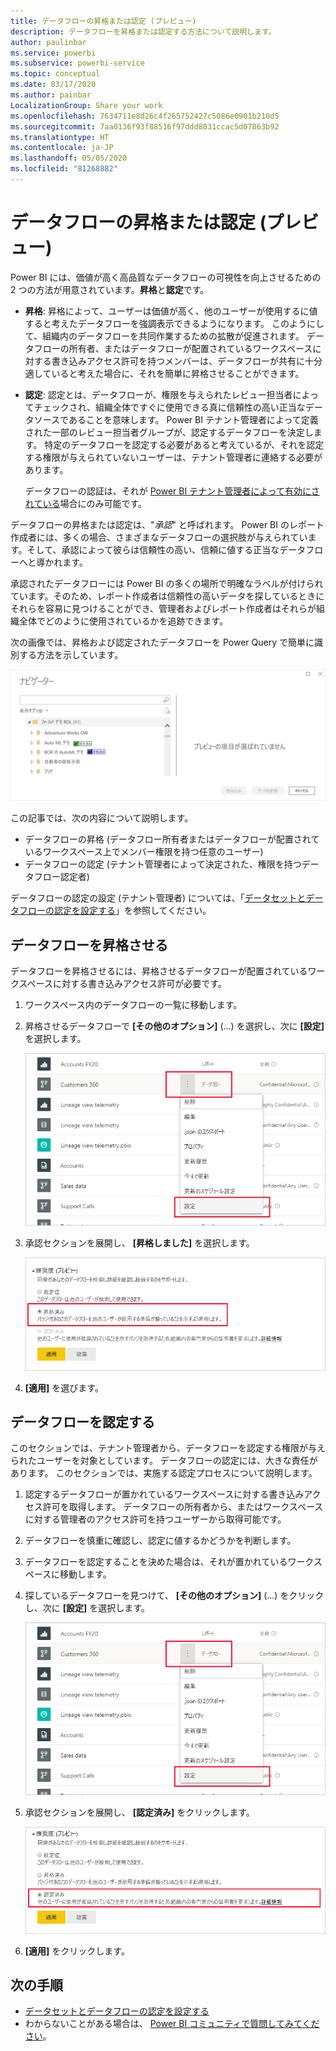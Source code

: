 ```yaml
---
title: データフローの昇格または認定 (プレビュー)
description: データフローを昇格または認定する方法について説明します。
author: paulinbar
ms.service: powerbi
ms.subservice: powerbi-service
ms.topic: conceptual
ms.date: 03/17/2020
ms.author: painbar
LocalizationGroup: Share your work
ms.openlocfilehash: 7634711e8d26c4f265752427c5086e0901b210d5
ms.sourcegitcommit: 7aa0136f93f88516f97ddd8031ccac5d07863b92
ms.translationtype: HT
ms.contentlocale: ja-JP
ms.lasthandoff: 05/05/2020
ms.locfileid: "81268882"
---
```

# <a name="promote-or-certify-dataflows-preview"></a>データフローの昇格または認定 (プレビュー)

Power BI には、価値が高く高品質なデータフローの可視性を向上させるための 2 つの方法が用意されています。**昇格**と**認定**です。

* **昇格**: 昇格によって、ユーザーは価値が高く、他のユーザーが使用するに値すると考えたデータフローを強調表示できるようになります。 このようにして、組織内のデータフローを共同作業するための拡散が促進されます。 データフローの所有者、またはデータフローが配置されているワークスペースに対する書き込みアクセス許可を持つメンバーは、データフローが共有に十分適していると考えた場合に、それを簡単に昇格させることができます。

* **認定**: 認定とは、データフローが、権限を与えられたレビュー担当者によってチェックされ、組織全体ですぐに使用できる真に信頼性の高い正当なデータソースであることを意味します。 Power BI テナント管理者によって定義された一部のレビュー担当者グループが、認定するデータフローを決定します。 特定のデータフローを認定する必要があると考えているが、それを認定する権限が与えられていないユーザーは、テナント管理者に連絡する必要があります。

  データフローの認証は、それが [Power BI テナント管理者によって有効にされている](../admin/service-admin-setup-certification.md)場合にのみ可能です。

データフローの昇格または認定は、"*承認*" と呼ばれます。 Power BI のレポート作成者には、多くの場合、さまざまなデータフローの選択肢が与えられています。そして、承認によって彼らは信頼性の高い、信頼に値する正当なデータフローへと導かれます。

承認されたデータフローには Power BI の多くの場所で明確なラベルが付けられています。そのため、レポート作成者は信頼性の高いデータを探しているときにそれらを容易に見つけることができ、管理者およびレポート作成者はそれらが組織全体でどのように使用されているかを追跡できます。

次の画像では、昇格および認定されたデータフローを Power Query で簡単に識別する方法を示しています。

![Power Query で強調表示されている承認されたデータフロー](media/service-dataflows-promote-certify/powerbi-dataflow-endorsement-power-query.png)

この記事では、次の内容について説明します。
* データフローの昇格 (データフロー所有者またはデータフローが配置されているワークスペース上でメンバー権限を持つ任意のユーザー)
* データフローの認定 (テナント管理者によって決定された、権限を持つデータフロー認定者)

データフローの認定の設定 (テナント管理者) については、「[データセットとデータフローの認定を設定する](../admin/service-admin-setup-certification.md)」を参照してください。


## <a name="promote-a-dataflow"></a>データフローを昇格させる

データフローを昇格させるには、昇格させるデータフローが配置されているワークスペースに対する書き込みアクセス許可が必要です。

1. ワークスペース内のデータフローの一覧に移動します。
 
1. 昇格させるデータフローで **[その他のオプション]** (...) を選択し、次に **[設定]** を選択します。

    ![データフローの省略記号を選択する](media/service-dataflows-promote-certify/power-bi-dataflow-settings.png)

1. 承認セクションを展開し、 **[昇格しました]** を選択します。

    ![[昇格しました]、[適用] の順に選択する](media/service-dataflows-promote-certify/power-bi-dataflow-promoted-endorsement.png)

1. **[適用]** を選びます。

## <a name="certify-a-dataflow"></a>データフローを認定する

このセクションでは、テナント管理者から、データフローを認定する権限が与えられたユーザーを対象としています。 データフローの認定には、大きな責任があります。 このセクションでは、実施する認定プロセスについて説明します。

1. 認定するデータフローが置かれているワークスペースに対する書き込みアクセス許可を取得します。 データフローの所有者から、またはワークスペースに対する管理者のアクセス許可を持つユーザーから取得可能です。 

1. データフローを慎重に確認し、認定に値するかどうかを判断します。

1. データフローを認定することを決めた場合は、それが置かれているワークスペースに移動します。
 
1. 探しているデータフローを見つけて、 **[その他のオプション]** (...) をクリックし、次に **[設定]** を選択します。

    ![データセットまたはデータフローの省略記号を選択します。](media/service-dataflows-promote-certify/power-bi-dataflow-settings.png)

1. 承認セクションを展開し、 **[認定済み]** をクリックします。 

    ![詳細情報のリンクをクリックします。](media/service-dataflows-promote-certify/service-certify-datasets-dataflows.png)

2. **[適用]** をクリックします。

## <a name="next-steps"></a>次の手順

* [データセットとデータフローの認定を設定する](../admin/service-admin-setup-certification.md)
* わからないことがある場合は、 [Power BI コミュニティで質問してみてください](https://community.powerbi.com/)。